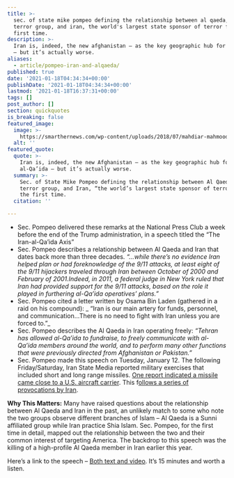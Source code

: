 ```yaml
---
title: >-
  sec. of state mike pompeo defining the relationship between al qaeda, the
  terror group, and iran, the world's largest state sponsor of terror for the
  first time.
description: >-
  Iran is, indeed, the new afghanistan – as the key geographic hub for al-qa’ida
  – but it’s actually worse.
aliases:
  - article/pompeo-iran-and-alqaeda/
published: true
date: '2021-01-18T04:34:34+00:00'
publishDate: '2021-01-18T04:34:34+00:00'
lastmod: '2021-01-18T16:37:31+00:00'
tags: []
post_author: []
section: quickquotes
is_breaking: false
featured_image:
  image: >-
    https://smarthernews.com/wp-content/uploads/2018/07/mahdiar-mahmoodi-452489-unsplash-scaled.jpg
  alt: ''
featured_quote:
  quote: >-
    Iran is, indeed, the new Afghanistan – as the key geographic hub for
    al-Qa’ida – but it’s actually worse.
  summary: >-
    Sec. of State Mike Pompeo defining the relationship between Al Qaeda, the
    terror group, and Iran, “the world’s largest state sponsor of terror” for
    the first time.
  citation: ''

---
```

*   Sec. Pompeo delivered these remarks at the National Press Club a week before the end of the Trump administration, in a speech titled the “The Iran-al-Qa’ida Axis”
*   Sec. Pompeo describes a relationship between Al Qaeda and Iran that dates back more than three decades. _“…while there’s no evidence Iran helped plan or had foreknowledge of the 9/11 attacks, at least eight of the 9/11 hijackers traveled through Iran between October of 2000 and February of 2001.Indeed, in 2011, a federal judge in New York ruled that Iran had provided support for the 9/11 attacks, based on the role it played in furthering al-Qa’ida operatives’ plans.”_
*   Sec. Pompeo cited a letter written by Osama Bin Laden (gathered in a raid on his compound): _ “Iran is our main artery for funds, personnel, and communication…There is no need to fight with Iran unless you are forced to.”_
*   Sec. Pompeo describes the Al Qaeda in Iran operating freely: _“Tehran has allowed al-Qa’ida to fundraise, to freely communicate with al-Qa’ida members around the world, and to perform many other functions that were previously directed from Afghanistan or Pakistan.”_ 
*   Sec. Pompeo made this speech on Tuesday, January 12. The following Friday/Saturday, Iran State Media reported military exercises that included short and long range missiles. [One report indicated a missile came close to a U.S. aircraft carrier](\"https://www.foxnews.com/world/iranian-missiles-100-miles-nimitz-strike-group-indian-ocean\"). This f[ollows a series of provocations by Iran](\"https://smarthernews.com/iran-january-2021/\").

**Why This Matters:** Many have raised questions about the relationship between Al Qaeda and Iran in the past, an unlikely match to some who note the two groups observe different branches of Islam – Al Qaeda is a Sunni affiliated group while Iran practice Shia Islam. Sec. Pompeo, for the first time in detail, mapped out the relationship between the two and their common interest of targeting America. The backdrop to this speech was the killing of a high-profile Al Qaeda member in Iran earlier this year.

Here’s a link to the speech – [Both text and video](\"https://www.state.gov/the-iran-al-qaida-axis/\"). It’s 15 minutes and worth a listen.